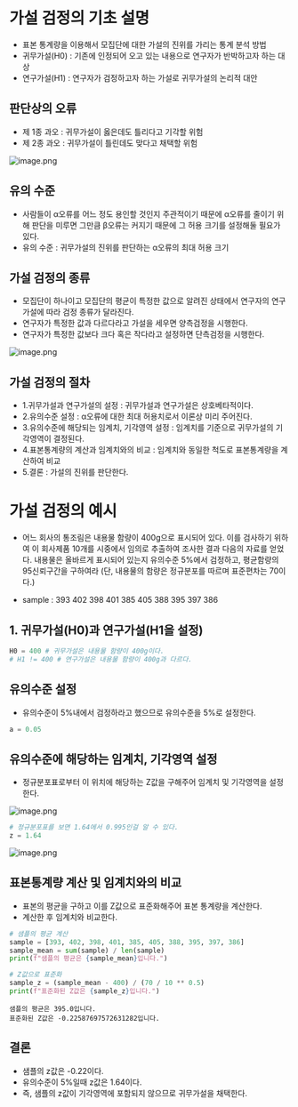# 가설 검정의 기초 설명
- 표본 통계량을 이용해서 모집단에 대한 가설의 진위를 가리는 통계 분석 방법
- 귀무가설(H0) : 기존에 인정되어 오고 있는 내용으로 연구자가 반박하고자 하는 대상
- 연구가설(H1) : 연구자가 검정하고자 하는 가설로 귀무가설의 논리적 대안

## 판단상의 오류
- 제 1종 과오 : 귀무가설이 옳은데도 틀리다고 기각할 위험
- 제 2종 과오 : 귀무가설이 틀린데도 맞다고 채택할 위험

![image.png](attachment:image.png)

## 유의 수준
- 사람들이 α오류를 어느 정도 용인할 것인지 주관적이기 때문에 α오류를 줄이기 위해 판단을 미루면 그만큼 β오류는 커지기 때문에 그 허용 크기를 설정해둘 필요가 있다.
- 유의 수준 : 귀무가설의 진위를 판단하는 α오류의 최대 허용 크기

## 가설 검정의 종류
- 모집단이 하나이고 모집단의 평균이 특정한 값으로 알려진 상태에서 연구자의 연구가설에 따라 검정 종류가 달라진다.
- 연구자가 특정한 값과 다르다라고 가설을 세우면 양측검정을 시행한다.
- 연구자가 특정한 값보다 크다 혹은 작다라고 설정하면 단측검정을 시행한다.

![image.png](attachment:image.png)

## 가설 검정의 절차
- 1.귀무가설과 연구가설의 설정 : 귀무가설과 연구가설은 상호베타적이다.
- 2.유의수준 설정 : α오류에 대한 최대 허용치로서 이론상 미리 주어진다.
- 3.유의수준에 해당되는 임계치, 기각영역 설정 : 임계치를 기준으로 귀무가설의 기각영역이 결정된다.
- 4.표본통계량의 계산과 임계치와의 비교 : 임계치와 동일한 척도로 표본통계량을 계산하여 비교
- 5.결론 : 가설의 진위를 판단한다.

# 가설 검정의 예시
- 어느 회사의 통조림은 내용물 함량이 400g으로 표시되어 있다. 이를 검사하기 위하여 이 회사제품 10개를
시중에서 임의로 추출하여 조사한 결과 다음의 자료를 얻었다. 내용물은 올바르게 표시되어 있는지 유의수준 5%에서
검정하고, 평균함량의 95신뢰구간을 구하여라 (단, 내용물의 함량은 정규분포를 따르며 표준편차는 70이다.)

- sample : 393 402 398 401 385 405 388 395 397 386

## 1. 귀무가설(H0)과 연구가설(H1을 설정)


```python
H0 = 400 # 귀무가설은 내용물 함량이 400g이다.
# H1 != 400 # 연구가설은 내용물 함량이 400g과 다르다.
```

## 유의수준 설정
- 유의수준이 5%내에서 검정하라고 했으므로 유의수준을 5%로 설정한다.


```python
a = 0.05
```

## 유의수준에 해당하는 임계치, 기각영역 설정
- 정규분포표로부터 이 위치에 해당하는 Z값을 구해주어 임계치 및 기각영역을 설정한다.

![image.png](attachment:image.png)


```python
# 정규분포표를 보면 1.64에서 0.995인걸 알 수 있다.
z = 1.64
```

![image.png](attachment:image.png)

## 표본통계량 계산 및 임계치와의 비교
- 표본의 평균을 구하고 이를 Z값으로 표준화해주어 표본 통계량을 계산한다.
- 계산한 후 임계치와 비교한다.


```python
# 샘플의 평균 계산
sample = [393, 402, 398, 401, 385, 405, 388, 395, 397, 386]
sample_mean = sum(sample) / len(sample)
print(f"샘플의 평균은 {sample_mean}입니다.")

# Z값으로 표준화
sample_z = (sample_mean - 400) / (70 / 10 ** 0.5)
print(f"표준화된 Z값은 {sample_z}입니다.")
```

    샘플의 평균은 395.0입니다.
    표준화된 Z값은 -0.22587697572631282입니다.
    

## 결론
- 샘플의 z값은 -0.22이다.
- 유의수준이 5%일때 z값은 1.64이다.
- 즉, 샘플의 z값이 기각영역에 포함되지 않으므로 귀무가설을 채택한다.
